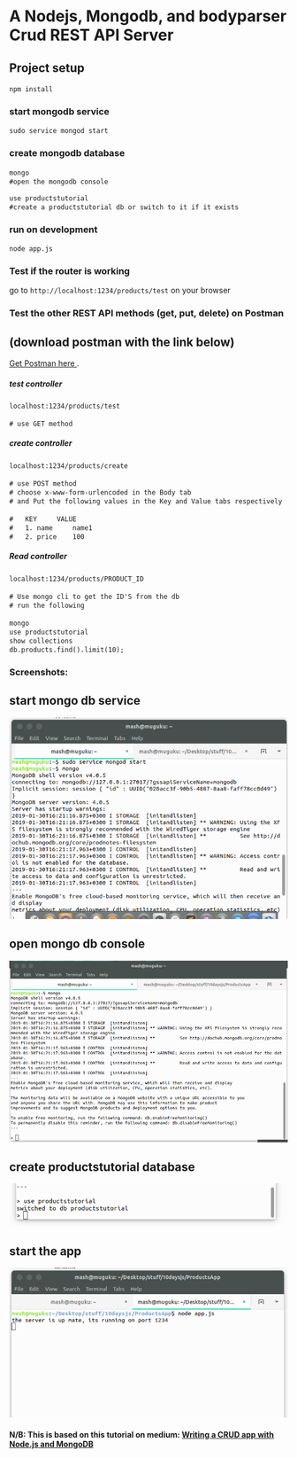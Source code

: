 # A Nodejs, Mongodb, and bodyparser Crud REST API Server

## Project setup
```
npm install
```

### start mongodb service
```
sudo service mongod start
```

### create mongodb database
```
mongo 
#open the mongodb console
```
```
use productstutorial 
#create a productstutorial db or switch to it if it exists 
```

### run on development
```
node app.js
```
### Test if the router is working

go to ``` http://localhost:1234/products/test ``` on your browser



### Test the other REST API methods (get, put, delete) on Postman 

## (download postman with the link below)
[Get Postman here ](https://www.getpostman.com/).

##### test controller

```
localhost:1234/products/test

# use GET method
```

##### create controller

```
localhost:1234/products/create

# use POST method
# choose x-www-form-urlencoded in the Body tab 
# and Put the following values in the Key and Value tabs respectively

# 	KEY		VALUE
#	1. name		name1
#	2. price	100

```

##### Read controller 

```
localhost:1234/products/PRODUCT_ID

# Use mongo cli to get the ID'S from the db 
# run the following

mongo
use productstutorial
show collections
db.products.find().limit(10);

```


### Screenshots:

## start mongo db service
![Alt text](screenshots/Screenshot_1_start_mongodb.png?raw=true "start mongo db")

## open mongo db console
![Alt text](screenshots/Screenshot_2_mongodb_console.png?raw=true "open mongo db console")

## create productstutorial database
![Alt text](screenshots/Screenshot_3_create_db.png?raw=true "create productstutorial database")


## start the app
![Alt text](screenshots/Screenshot_4_start_app.png?raw=true "start the app")

#### N/B: This is based on this tutorial on medium: [Writing a CRUD app with Node.js and MongoDB](https://codeburst.io/writing-a-crud-app-with-node-js-and-mongodb-e0827cbbdafb)

